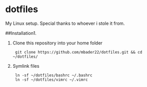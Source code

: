 # dotfiles

My Linux setup. Special thanks to whoever i stole it from.

##Installation1.

1. Clone this repository into your home folder

        git clone https://github.com/mbader22/dotfiles.git && cd ~/dotfiles/

1. Symlink files

        ln -sf ~/dotfiles/bashrc ~/.bashrc
        ln -sf ~/dotfiles/vimrc ~/.vimrc

